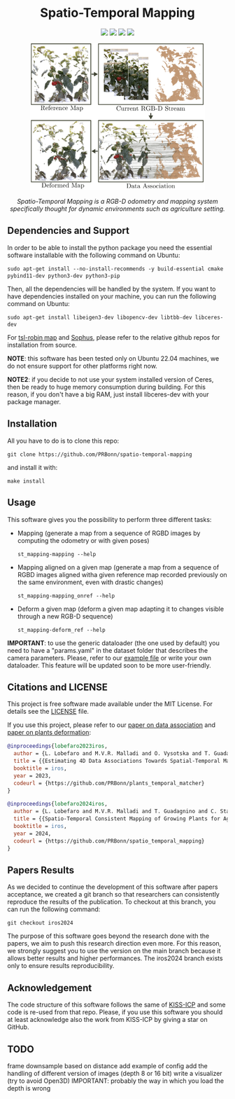 <div align="center">
  <h1>Spatio-Temporal Mapping</h1>
    <a href="https://github.com/PRBonn/spatio-temporal-mapping#Installation"><img src="https://img.shields.io/badge/Linux-FCC624?logo=linux&logoColor=black" /></a>
    <a href="https://github.com/PRBonn/spatio-temporal-mapping#Usage"><img src="https://img.shields.io/badge/python-3670A0?style=flat-square&logo=python&logoColor=ffdd54" /></a>
    <a href="https://www.ipb.uni-bonn.de/wp-content/papercite-data/pdf/lobefaro2024iros.pdf"><img src="https://img.shields.io/badge/Paper-pdf-<COLOR>.svg?style=flat-square" /></a>
    <a href="https://github.com/PRBonn/spatio-temporal-mapping/blob/main/LICENSE"><img src="https://img.shields.io/badge/License-MIT-blue.svg?style=flat-square" /></a>

<p>
  <img src="https://github.com/PRBonn/spatio-temporal-mapping/blob/main/images/first_image.png" width="400"/>
</p>

<p>
  <i>Spatio-Temporal Mapping is a RGB-D odometry and mapping system specifically thought for dynamic environments such as agriculture setting.</i>
</p>

</div>

## Dependencies and Support
In order to be able to install the python package you need the essential software installable with the following command on Ubuntu:

```
sudo apt-get install --no-install-recommends -y build-essential cmake pybind11-dev python3-dev python3-pip
```

Then, all the dependencies will be handled by the system. If you want to have dependencies installed on your machine, you can run the following command on Ubuntu:

```
sudo apt-get install libeigen3-dev libopencv-dev libtbb-dev libceres-dev 
```

For [tsl-robin map](https://github.com/Tessil/robin-map) and [Sophus](https://github.com/strasdat/Sophus), please refer to the relative github repos for installation from source.

**NOTE**: this software has been tested only on Ubuntu 22.04 machines, we do not ensure support for other platforms right now.

**NOTE2**: if you decide to not use your system installed version of Ceres, then be ready to huge memory consumption during building. For this reason, if you don't have a big RAM, just install libceres-dev with your package manager.

## Installation
All you have to do is to clone this repo:

```
git clone https://github.com/PRBonn/spatio-temporal-mapping
```

and install it with:

```
make install
```

## Usage
This software gives you the possibility to perform three different tasks:

- Mapping (generate a map from a sequence of RGBD images by computing the odometry or with given poses)
    ```
    st_mapping-mapping --help
    ```
- Mapping aligned on a given map (generate a map from a sequence of RGBD images aligned witha given reference map recorded previously on the same environment, even with drastic changes)
    ```
    st_mapping-mapping_onref --help
    ```
- Deform a given map (deform a given map adapting it to changes visible through a new RGB-D sequence)
    ```
    st_mapping-deform_ref --help
    ```

**IMPORTANT**: to use the generic dataloader (the one used by default) you need to have a "params.yaml" in the dataset folder that describes the camera parameters. Please, refer to our [example file](https://github.com/PRBonn/spatio-temporal-mapping/blob/main/examples/params.yaml) or write your own dataloader. This feature will be updated soon to be more user-friendly.


## Citations and LICENSE
This project is free software made available under the MIT License. For details see the [LICENSE](https://github.com/PRBonn/spatio-temporal-mapping/blob/main/LICENSE) file.

If you use this project, please refer to our [paper on data association](https://www.ipb.uni-bonn.de/wp-content/papercite-data/pdf/lobefaro2023iros.pdf) and [paper on plants deformation](https://www.ipb.uni-bonn.de/wp-content/papercite-data/pdf/lobefaro2024iros.pdf):

```bibtex
@inproceedings{lobefaro2023iros,
  author = {L. Lobefaro and M.V.R. Malladi and O. Vysotska and T. Guadagnino and C. Stachniss},
  title = {{Estimating 4D Data Associations Towards Spatial-Temporal Mapping of Growing Plants for Agricultural Robots}},
  booktitle = iros,
  year = 2023,
  codeurl = {https://github.com/PRBonn/plants_temporal_matcher}
}
```
```bibtex
@inproceedings{lobefaro2024iros,
  author = {L. Lobefaro and M.V.R. Malladi and T. Guadagnino and C. Stachniss},
  title = {{Spatio-Temporal Consistent Mapping of Growing Plants for Agricultural Robots in the Wild}},
  booktitle = iros,
  year = 2024,
  codeurl = {https://github.com/PRBonn/spatio_temporal_mapping}
}
```

## Papers Results
As we decided to continue the development of this software after papers acceptance, we created a git branch so that researchers can consistently reproduce the results of the publication. To checkout at this branch, you can run the following command:

```
git checkout iros2024
```

The purpose of this software goes beyond the research done with the papers, we aim to push this research direction even more. For this reason, we strongly suggest you to use the version on the main branch because it allows better results and higher performances. The iros2024 branch exists only to ensure results reproducibility.


## Acknowledgement
The code structure of this software follows the same of [KISS-ICP](https://github.com/PRBonn/kiss-icp) and some code is re-used from that repo. Please, if you use this software you should at least acknowledge also the work from KISS-ICP by giving a star on GitHub.

## TODO
frame downsample based on distance
add example of config
add the handling of different version of images (depth 8 or 16 bit)
write a visualizer (try to avoid Open3D)
IMPORTANT: probably the way in which you load the depth is wrong
